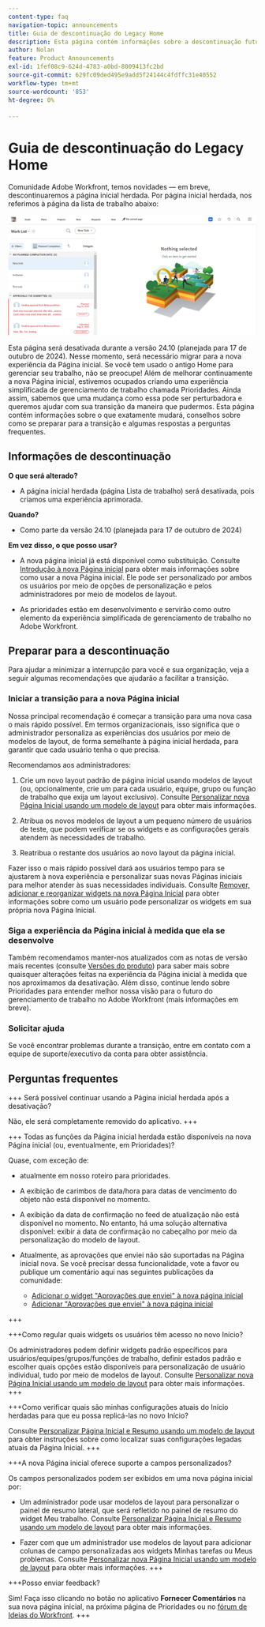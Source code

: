 ```yaml
---
content-type: faq
navigation-topic: announcements
title: Guia de descontinuação do Legacy Home
description: Esta página contém informações sobre a descontinuação futura da Página inicial herdada.
author: Nolan
feature: Product Announcements
exl-id: 1fef08c9-624d-4783-a0bd-8009413fc2bd
source-git-commit: 629fc09ded495e9add5f24144c4fdffc31e40552
workflow-type: tm+mt
source-wordcount: '853'
ht-degree: 0%

---
```


# Guia de descontinuação do Legacy Home

Comunidade Adobe Workfront, temos novidades — em breve, descontinuaremos a página inicial herdada. Por página inicial herdada, nos referimos à página da lista de trabalho abaixo:

![](assets/legacy-home-worklist-view.png)

Esta página será desativada durante a versão 24.10 (planejada para 17 de outubro de 2024). Nesse momento, será necessário migrar para a nova experiência da Página inicial. Se você tem usado o antigo Home para gerenciar seu trabalho, não se preocupe! Além de melhorar continuamente a nova Página inicial, estivemos ocupados criando uma experiência simplificada de gerenciamento de trabalho chamada Prioridades.
Ainda assim, sabemos que uma mudança como essa pode ser perturbadora e queremos ajudar com sua transição da maneira que pudermos. Esta página contém informações sobre o que exatamente mudará, conselhos sobre como se preparar para a transição e algumas respostas a perguntas frequentes.

## Informações de descontinuação

**O que será alterado?**

* A página inicial herdada (página Lista de trabalho) será desativada, pois criamos uma experiência aprimorada.

**Quando?**

* Como parte da versão 24.10 (planejada para 17 de outubro de 2024)

**Em vez disso, o que posso usar?**

* A nova página inicial já está disponível como substituição. Consulte [Introdução à nova Página inicial](/help/quicksilver/workfront-basics/using-home/new-home/get-started-with-new-home.md) para obter mais informações sobre como usar a nova Página inicial. Ele pode ser personalizado por ambos os usuários por meio de opções de personalização e pelos administradores por meio de modelos de layout.

* As prioridades estão em desenvolvimento e servirão como outro elemento da experiência simplificada de gerenciamento de trabalho no Adobe Workfront.

## Preparar para a descontinuação

Para ajudar a minimizar a interrupção para você e sua organização, veja a seguir algumas recomendações que ajudarão a facilitar a transição.

### Iniciar a transição para a nova Página inicial

Nossa principal recomendação é começar a transição para uma nova casa o mais rápido possível. Em termos organizacionais, isso significa que o administrador personaliza as experiências dos usuários por meio de modelos de layout, de forma semelhante à página inicial herdada, para garantir que cada usuário tenha o que precisa.

Recomendamos aos administradores:

1. Crie um novo layout padrão de página inicial usando modelos de layout (ou, opcionalmente, crie um para cada usuário, equipe, grupo ou função de trabalho que exija um layout exclusivo). Consulte [Personalizar nova Página Inicial usando um modelo de layout](/help/quicksilver/administration-and-setup/customize-workfront/use-layout-templates/customize-new-home-layout-template.md) para obter mais informações.

1. Atribua os novos modelos de layout a um pequeno número de usuários de teste, que podem verificar se os widgets e as configurações gerais atendem às necessidades de trabalho.

1. Reatribua o restante dos usuários ao novo layout da página inicial.

Fazer isso o mais rápido possível dará aos usuários tempo para se ajustarem à nova experiência e personalizar suas novas Páginas iniciais para melhor atender às suas necessidades individuais. Consulte [Remover, adicionar e reorganizar widgets na nova Página Inicial](/help/quicksilver/workfront-basics/using-home/new-home/add-edit-remove-widgets-in-new-home.md) para obter informações sobre como um usuário pode personalizar os widgets em sua própria nova Página Inicial.

### Siga a experiência da Página inicial à medida que ela se desenvolve

Também recomendamos manter-nos atualizados com as notas de versão mais recentes (consulte [Versões do produto](/help/quicksilver/product-announcements/product-releases/product-releases.md)) para saber mais sobre quaisquer alterações feitas na experiência da Página inicial à medida que nos aproximamos da desativação. Além disso, continue lendo sobre Prioridades para entender melhor nossa visão para o futuro do gerenciamento de trabalho no Adobe Workfront (mais informações em breve).

### Solicitar ajuda

Se você encontrar problemas durante a transição, entre em contato com a equipe de suporte/executivo da conta para obter assistência.

## Perguntas frequentes

+++ Será possível continuar usando a Página inicial herdada após a desativação?

Não, ele será completamente removido do aplicativo.
+++

+++ Todas as funções da Página inicial herdada estão disponíveis na nova Página inicial (ou, eventualmente, em Prioridades)?

Quase, com exceção de:

* atualmente em nosso roteiro para prioridades.

* A exibição de carimbos de data/hora para datas de vencimento do objeto não está disponível no momento.

* A exibição da data de confirmação no feed de atualização não está disponível no momento. No entanto, há uma solução alternativa disponível: exibir a data de confirmação no cabeçalho por meio da personalização do modelo de layout.
* Atualmente, as aprovações que enviei não são suportadas na Página inicial nova. Se você precisar dessa funcionalidade, vote a favor ou publique um comentário aqui nas seguintes publicações da comunidade:
   * [Adicionar o widget &quot;Aprovações que enviei&quot; à nova página inicial](https://experienceleaguecommunities.adobe.com/t5/workfront-ideas/add-quot-approvals-i-submitted-quot-widget-to-new-home/idc-p/704664#M25269)
   * [Adicionar &quot;Aprovações que enviei&quot; à nova página inicial](https://experienceleaguecommunities.adobe.com/t5/workfront-ideas/add-quot-approvals-i-submitted-quot-widget-to-new-home/idc-p/704664#M25269)

+++

+++Como regular quais widgets os usuários têm acesso no novo Início?

Os administradores podem definir widgets padrão específicos para usuários/equipes/grupos/funções de trabalho, definir estados padrão e escolher quais opções estão disponíveis para personalização de usuário individual, tudo por meio de modelos de layout. Consulte [Personalizar nova Página Inicial usando um modelo de layout](/help/quicksilver/administration-and-setup/customize-workfront/use-layout-templates/customize-new-home-layout-template.md) para obter mais informações.
+++

+++Como verificar quais são minhas configurações atuais do Início herdadas para que eu possa replicá-las no novo Início?

Consulte [Personalizar Página Inicial e Resumo usando um modelo de layout](/help/quicksilver/administration-and-setup/customize-workfront/use-layout-templates/customize-home-summary-layout-template.md) para obter instruções sobre como localizar suas configurações legadas atuais da Página Inicial.
+++

+++A nova Página inicial oferece suporte a campos personalizados?

Os campos personalizados podem ser exibidos em uma nova página inicial por:

* Um administrador pode usar modelos de layout para personalizar o painel de resumo lateral, que será refletido no painel de resumo do widget Meu trabalho. Consulte [Personalizar Página Inicial e Resumo usando um modelo de layout](/help/quicksilver/administration-and-setup/customize-workfront/use-layout-templates/customize-home-summary-layout-template.md) para obter mais informações.

* Fazer com que um administrador use modelos de layout para adicionar colunas de campo personalizadas aos widgets Minhas tarefas ou Meus problemas. Consulte [Personalizar nova Página Inicial usando um modelo de layout](/help/quicksilver/administration-and-setup/customize-workfront/use-layout-templates/customize-new-home-layout-template.md) para obter mais informações.
+++

+++Posso enviar feedback?

Sim! Faça isso clicando no botão no aplicativo **Fornecer Comentários** na sua nova página inicial, na próxima página de Prioridades ou no [fórum de Ideias do Workfront](https://experienceleaguecommunities.adobe.com/t5/workfront-ideas/idb-p/workfront-ideas).
+++
